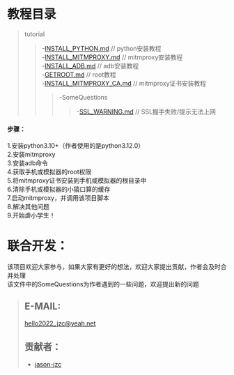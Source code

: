 # 教程目录
>tutorial  
>>-[INSTALL_PYTHON.md](/tutorial/INSTALL_PYTHON.md)  // python安装教程  
>>-[INSTALL_MITMPROXY.md](/tutorial/INSTALL_MITMPROXY.md)  // mitmproxy安装教程  
>>-[INSTALL_ADB.md](/tutorial/INSTALL_ADB.md)  // adb安装教程  
>>-[GETROOT.md](/tutorial/GETROOT.md)  // root教程  
>>-[INSTALL_MITMPROXY_CA.md](/tutorial/INSTALL_MITMPROXY_CA.md)  // mitmproxy证书安装教程  
>>>-SomeQuestions
>>>>-[SSL_WARNING.md](/tutorial/SomeQuestions/SSL_WARNING.md)  // SSL握手失败/提示无法上网  
  #### 步骤：
  1.安装python3.10+（作者使用的是python3.12.0）  
  2.安装mitmproxy  
  3.安装adb命令  
  4.获取手机或模拟器的root权限  
  5.将mitmproxy证书安装到手机或模拟器的根目录中  
  6.清除手机或模拟器的小猿口算的缓存  
  7.启动mitmproxy，并调用该项目脚本  
  8.解决其他问题  
  9.开始虐小学生！  

# 联合开发：
  该项目欢迎大家参与，如果大家有更好的想法，欢迎大家提出贡献，作者会及时合并处理  
  该文件中的SomeQuestions为作者遇到的一些问题，欢迎提出新的问题  
  >## E-MAIL:
  >hello2022_jzc@yeah.net  
  >## 贡献者：
  >* [jason-jzc](https://github.com/jason-jzc)
